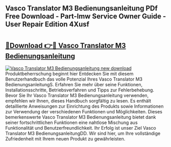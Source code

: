 ## Vasco Translator M3 Bedienungsanleitung PDf Free Download - Part-lmw Service Owner Guide - User Repair Edition 4Xusf

# <h2><a href="http://df2ff0t.blite.top/?on=Vasco+Translator+M3+Bedienungsanleitung">🔗Download 👉🔴 Vasco Translator M3 Bedienungsanleitung</a></h2>

[![Vasco Translator M3 Bedienungsanleitung new download](https://i.imgur.com/lujVjoI.png)](http://df2ff0t.blite.top/?on=Vasco+Translator+M3+Bedienungsanleitung)
Produktbeherrschung beginnt hier Entdecken Sie mit diesem Benutzerhandbuch das volle Potenzial Ihres Vasco Translator M3 BedienungsanleitungS. Erfahren Sie mehr über seine Funktionen, Installationsschritte, Betriebsverfahren und Tipps zur Fehlerbehebung. Bevor Sie Ihr Vasco Translator M3 Bedienungsanleitung verwenden, empfehlen wir Ihnen, dieses Handbuch sorgfältig zu lesen. Es enthält detaillierte Anweisungen zur Einrichtung des Produkts sowie Informationen zur Verwendung der verschiedenen Funktionen und Möglichkeiten. Dieses bemerkenswerte Vasco Translator M3 Bedienungsanleitung bietet dank seiner fortschrittlichen Funktionen eine nahtlose Mischung aus Funktionalität und Benutzerfreundlichkeit. Ihr Erfolg ist unser Ziel Vasco Translator M3 BedienungsanleitungDD. Wir sind hier, um Ihre vollständige Zufriedenheit mit Ihrem neuen Produkt zu gewährleisten.
